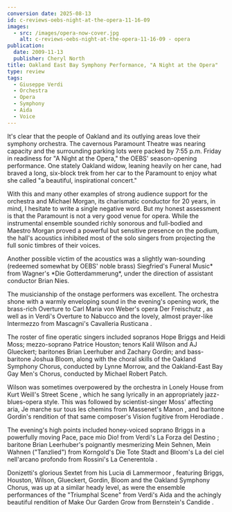 ```yaml
---
conversion date: 2025-08-13
id: c-reviews-oebs-night-at-the-opera-11-16-09
images:
  - src: /images/opera-now-cover.jpg
    alt: c-reviews-oebs-night-at-the-opera-11-16-09 - opera
publication:
  date: 2009-11-13
  publisher: Cheryl North
title: Oakland East Bay Symphony Performance, "A Night at the Opera"
type: review
tags:
  - Giuseppe Verdi
  - Orchestra
  - Opera
  - Symphony
  - Aida
  - Voice
---
```

It's clear that the people of Oakland and its outlying areas love their symphony orchestra. The cavernous Paramount Theatre was nearing capacity and the surrounding parking lots were packed by 7:55 p.m. Friday in readiness for "A Night at the Opera," the OEBS' season-opening performance. One stately Oakland widow, leaning heavily on her cane, had braved a long, six-block trek from her car to the Paramount to enjoy what she called "a beautiful, inspirational concert."

With this and many other examples of strong audience support for the orchestra and Michael Morgan, its charismatic conductor for 20 years, in mind, I hesitate to write a single negative word. But my honest assessment is that the Paramount is not a very good venue for opera. While the instrumental ensemble sounded richly sonorous and full-bodied and Maestro Morgan proved a powerful but sensitive presence on the podium, the hall's acoustics inhibited most of the solo singers from projecting the full sonic timbres of their voices.

Another possible victim of the acoustics was a slightly wan-sounding (redeemed somewhat by OEBS' noble brass) Siegfried's Funeral Music* from Wagner's *Die Gotterdammerung\*, under the direction of assistant conductor Brian Nies.

The musicianship of the onstage performers was excellent. The orchestra shone with a warmly enveloping sound in the evening's opening work, the brass-rich Overture to Carl Maria von Weber's opera  Der Freischutz , as well as in Verdi's Overture to  Nabucco  and the lovely, almost prayer-like  Intermezzo  from Mascagni's  Cavalleria Rusticana .

The roster of fine operatic singers included sopranos Hope Briggs and Heidi Moss; mezzo-soprano Patrice Houston; tenors Kalil Wilson and AJ Glueckert; baritones Brian Leerhuber and Zachary Gordin; and bass-baritone Joshua Bloom, along with the choral skills of the Oakland Symphony Chorus, conducted by Lynne Morrow, and the Oakland-East Bay Gay Men's Chorus, conducted by Michael Robert Patch.

Wilson was sometimes overpowered by the orchestra in  Lonely House  from Kurt Weill's  Street Scene , which he sang lyrically in an appropriately jazz-blues-opera style. This was followed by scientist-singer Moss' affecting aria,  Je marche sur tous les chemins  from Massenet's  Manon , and baritone Gordin's rendition of that same composer's  Vision fugitive  from  Herodiade .

The evening's high points included honey-voiced soprano Briggs in a powerfully moving  Pace, pace mio Dio!  from Verdi's  La Forza del Destino ; baritone Brian Leerhuber's poignantly mesmerizing  Mein Sehnen, Mein Wahnen  ("Tanzlied") from Korngold's  Die Tote Stadt  and Bloom's  La del ciel nell'arcano profondo  from Rossini's  La Cenerentola .

Donizetti's glorious Sextet from his  Lucia di Lammermoor , featuring Briggs, Houston, Wilson, Glueckert, Gordin, Bloom and the Oakland Symphony Chorus, was up at a similar heady level, as were the ensemble performances of the "Triumphal Scene" from Verdi's  Aida  and the achingly beautiful rendition of  Make Our Garden Grow  from Bernstein's  Candide .


